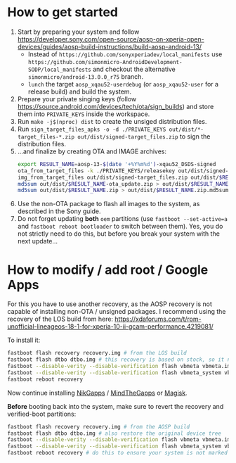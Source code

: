 # How to get started

1. Start by preparing your system and follow https://developer.sony.com/open-source/aosp-on-xperia-open-devices/guides/aosp-build-instructions/build-aosp-android-13/
   * Instead of `https://github.com/sonyxperiadev/local_manifests` use `https://github.com/simonmicro-AndroidDevelopment-SODP/local_manifests` and checkout the alternative `simonmicro/android-13.0.0_r75` branch.
   * `lunch` the target `aosp_xqau52-userdebug` (or `aosp_xqau52-user` for a release build) and build the system.
2. Prepare your private singing keys (follow https://source.android.com/devices/tech/ota/sign_builds) and store them into `PRIVATE_KEYS` inside the workspace.
3. Run `make -j$(nproc) dist` to create the unsiged distribution files.
4. Run `sign_target_files_apks -o -d ./PRIVATE_KEYS out/dist/*-target_files-*.zip out/dist/signed-target_files.zip` to sign the distribution files.
5. ...and finalize by creating OTA and IMAGE archives:
    ```bash
    export RESULT_NAME=aosp-13-$(date '+%Y%m%d')-xqau52_DSDS-signed
    ota_from_target_files -k ./PRIVATE_KEYS/releasekey out/dist/signed-target_files.zip out/dist/$RESULT_NAME-ota_update.zip
    img_from_target_files out/dist/signed-target_files.zip out/dist/$RESULT_NAME.zip
    md5sum out/dist/$RESULT_NAME-ota_update.zip > out/dist/$RESULT_NAME-ota_update.zip.md5sum
    md5sum out/dist/$RESULT_NAME.zip > out/dist/$RESULT_NAME.zip.md5sum
    ```
6. Use the non-OTA package to flash all images to the system, as described in the Sony guide.
7. Do not forget updating **both** `oem` partitions (use `fastboot --set-active=a` and `fastboot reboot bootloader` to switch between them). Yes, you do not strictly need to do this, but before you break your system with the next update...

# How to modify / add root / Google Apps
For this you have to use another recovery, as the AOSP recovery is not capable of installing non-OTA / unsigned packages. I recommend using the recovery of the LOS build from here: https://xdaforums.com/t/rom-unofficial-lineageos-18-1-for-xperia-10-ii-gcam-performance.4219081/

To install it:
```bash
fastboot flash recovery recovery.img # from the LOS build
fastboot flash dtbo dtbo.img # this recovery is based on stock, so it needs another device tree
fastboot --disable-verity --disable-verification flash vbmeta vbmeta.img
fastboot --disable-verity --disable-verification flash vbmeta_system vbmeta_system.img
fastboot reboot recovery
```

Now continue installing [NikGapps](https://nikgapps.com/) / [MindTheGapps](https://mindthegapps.com/) or [Magisk](https://github.com/topjohnwu/Magisk/releases).

**Before** booting back into the system, make sure to revert the recovery and verified-boot partitions:
```bash
fastboot flash recovery recovery.img # from the AOSP build
fastboot flash dtbo dtbo.img # also restore the original device tree
fastboot --disable-verity --disable-verification flash vbmeta vbmeta.img
fastboot --disable-verity --disable-verification flash vbmeta_system vbmeta_system.img
fastboot reboot recovery # do this to ensure your system is not marked as corrupted
```